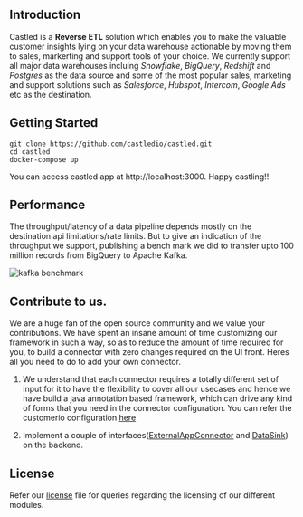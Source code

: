 ## Introduction

Castled is a **Reverse ETL** solution which enables you to make the valuable customer insights lying on your data warehouse actionable by moving them to sales, markerting and support tools of your choice. We currently support all major data warehouses incluing *Snowflake*, *BigQuery*, *Redshift* and *Postgres* as the data source and some of the most popular sales, marketing and support solutions such as *Salesforce*, *Hubspot*, *Intercom*, *Google Ads* etc as the destination.


## Getting Started
```
git clone https://github.com/castledio/castled.git
cd castled
docker-compose up
```
  
You can access castled app at http://localhost:3000. Happy castling!!

## Performance

The throughput/latency of a data pipeline depends mostly on the destination api limitations/rate limits. But to give an indication of the throughput we support, publishing a bench mark we did to transfer upto 100 million records from BigQuery to Apache Kafka.

![kafka benchmark](https://cdn.castled.io/content/kafka_benchmark.png)

## Contribute to us.

We are a huge fan of the open source community and we value your contributions. We have spent an insane amount of time customizing our framework in such a way, so as to reduce the amount of time required for you, to build a connector with zero changes required on the UI front. Heres all you need to do to add your own connector.

1) We understand that each connector requires a totally different set of input for it to have the flexibility to cover all our usecases and hence we have build a java annotation based framework, which can drive any kind of forms that you need in the connector configuration. You can refer the customerio configuration [here](https://github.com/castledio/castled/blob/main/connectors/src/main/java/io/castled/apps/connectors/customerio/CustomerIOAppSyncConfig.java)

2) Implement a couple of interfaces([ExternalAppConnector](https://github.com/castledio/castled/blob/main/connectors/src/main/java/io/castled/apps/ExternalAppConnector.java) and [DataSink](github.com/castledio/castled/blob/main/connectors/src/main/java/io/castled/apps/DataSink.java)) on the backend.

## License

Refer our [license](https://github.com/castledio/castled/blob/main/LICENSE.md) file for queries regarding the licensing of our different modules.

